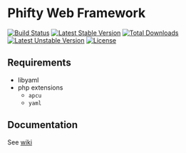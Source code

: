 Phifty Web Framework
====================

[![Build Status](https://travis-ci.org/corneltek/Phifty.svg?branch=master)](https://travis-ci.org/corneltek/Phifty)
[![Latest Stable Version](https://poser.pugx.org/corneltek/phifty/v/stable)](https://packagist.org/packages/corneltek/phifty)
[![Total Downloads](https://poser.pugx.org/corneltek/phifty/downloads)](https://packagist.org/packages/corneltek/phifty)
[![Latest Unstable Version](https://poser.pugx.org/corneltek/phifty/v/unstable)](https://packagist.org/packages/corneltek/phifty)
[![License](https://poser.pugx.org/corneltek/phifty/license)](https://packagist.org/packages/corneltek/phifty)

Requirements
--------------------
- libyaml
- php extensions
  - `apcu`
  - `yaml`


Documentation
--------------------

See [wiki](https://github.com/corneltek/Phifty/wiki)


